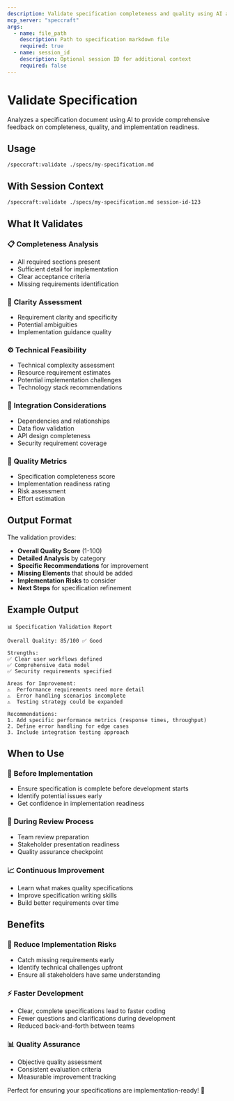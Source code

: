 ```yaml
---
description: Validate specification completeness and quality using AI analysis
mcp_server: "speccraft"
args:
  - name: file_path
    description: Path to specification markdown file
    required: true
  - name: session_id
    description: Optional session ID for additional context
    required: false
---
```


# Validate Specification

Analyzes a specification document using AI to provide comprehensive feedback on completeness, quality, and implementation readiness.

## Usage

```
/speccraft:validate ./specs/my-specification.md
```

## With Session Context

```
/speccraft:validate ./specs/my-specification.md session-id-123
```

## What It Validates

### 📋 **Completeness Analysis**
- All required sections present
- Sufficient detail for implementation
- Clear acceptance criteria
- Missing requirements identification

### 🎯 **Clarity Assessment**
- Requirement clarity and specificity
- Potential ambiguities
- Implementation guidance quality

### ⚙️ **Technical Feasibility**
- Technical complexity assessment
- Resource requirement estimates
- Potential implementation challenges
- Technology stack recommendations

### 🔗 **Integration Considerations**
- Dependencies and relationships
- Data flow validation
- API design completeness
- Security requirement coverage

### 📏 **Quality Metrics**
- Specification completeness score
- Implementation readiness rating
- Risk assessment
- Effort estimation

## Output Format

The validation provides:
- **Overall Quality Score** (1-100)
- **Detailed Analysis** by category
- **Specific Recommendations** for improvement
- **Missing Elements** that should be added
- **Implementation Risks** to consider
- **Next Steps** for specification refinement

## Example Output

```
📊 Specification Validation Report

Overall Quality: 85/100 ✅ Good

Strengths:
✅ Clear user workflows defined
✅ Comprehensive data model
✅ Security requirements specified

Areas for Improvement:
⚠️  Performance requirements need more detail
⚠️  Error handling scenarios incomplete
⚠️  Testing strategy could be expanded

Recommendations:
1. Add specific performance metrics (response times, throughput)
2. Define error handling for edge cases
3. Include integration testing approach
```

## When to Use

### 📝 **Before Implementation**
- Ensure specification is complete before development starts
- Identify potential issues early
- Get confidence in implementation readiness

### 🔄 **During Review Process**
- Team review preparation
- Stakeholder presentation readiness
- Quality assurance checkpoint

### 📈 **Continuous Improvement**
- Learn what makes quality specifications
- Improve specification writing skills
- Build better requirements over time

## Benefits

### 🎯 **Reduce Implementation Risks**
- Catch missing requirements early
- Identify technical challenges upfront
- Ensure all stakeholders have same understanding

### ⚡ **Faster Development**
- Clear, complete specifications lead to faster coding
- Fewer questions and clarifications during development
- Reduced back-and-forth between teams

### 📊 **Quality Assurance**
- Objective quality assessment
- Consistent evaluation criteria
- Measurable improvement tracking

Perfect for ensuring your specifications are implementation-ready! 🎯